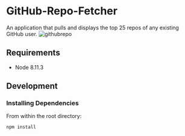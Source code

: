 # GitHub-Repo-Fetcher
An application that pulls and displays the top 25 repos of any existing GitHub user.
![githubrepo](https://github.com/user-attachments/assets/e18dd28d-fbec-4e9c-a83d-1671def48392)

## Requirements

- Node 8.11.3

## Development

### Installing Dependencies

From within the root directory:

```sh
npm install
```
